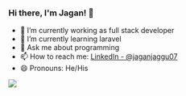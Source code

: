 ### Hi there, I'm Jagan! 👋


<!--**jaggu07/jaggu07** is a ✨ _special_ ✨ repository because its `README.md` (this file) appears on your GitHub profile.
Here are some ideas to get you started:-->

- 🔭 I’m currently working as full stack developer
- 🌱 I’m currently learning laravel
- 💬 Ask me about programming
- 📫 How to reach me: [LinkedIn - @jaganjaggu07](https://www.linkedin.com/in/jaganjaggu07/)
- 😄 Pronouns: He/His
<!-- - 👯 I’m looking to collaborate on ...
- 🤔 I’m looking for help with ... 
 ⚡ Fun fact: ...-->

<img src="https://github-readme-stats.vercel.app/api?username=jaggu07&show_icons=true&title_color=fff&icon_color=79ff97&text_color=9f9f9f&bg_color=151515" />
